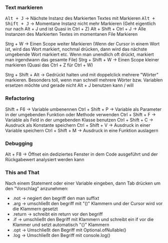### Text markieren

<kbd>Alt + J</kbd> -> Nächste Instanz des Markierten Textes mit Markieren
<kbd>Alt + Shift + J</kbd> -> Momentane Instanz nicht mehr Markieren (Geht eigentlich nur nach Alt + J und ist Quasi in Ctrl + Z)
Alt + Shift + Ctrl + J -> Alle Instanzen des Markierten Textes im momentanen File Markieren

Strg + W -> Einen Scope weiter Markieren (Wenn der Cursor in einem Wort ist, wird das Wort markiert, nochmal drücken, dann wird das nächste umgebende Wort markiert etc. Wenn man unendlich oft drückt, markiert man irgendwann das gesamte File)
Strg + Shift + W -> Einen Scope kleiner markieren (Quasi das Ctrl + Z für Ctrl + W)

Strg + Shift + Alt -> Gedrückt halten und mit doppelclick mehrere "Wörter" markieren. Besonders toll, wenn man schnell mehrere Wörter bzw. Variablen ersetzen möchte und gerade nicht Alt + J benutzen kann / will

### Refactoring

Shift + F6 -> Variable umbenennen
Ctrl + Shift + P -> Variable als Parameter in der umgebenden Funktion oder Methode verwenden
Ctrl + Shift + F -> Variable als Feld in der umgebenden Klasse benutzen
Ctrl + Shift + C -> Ausdruck als Konstante speichern
Ctrl + Shift + V -> Ausdruck in einer Variable speichern
Ctrl + Shift + M -> Ausdruck in eine Funktion auslagern


### Debugging

Alt + F8 -> Öffnet ein dediziertes Fenster in dem Code ausgeführt und der Rückgabewert analysiert werden kann

### This and That

Nach einem Statement oder einer Variable eingeben, dann Tab drücken um den "Vorschlag" anzunehmen: 
- .not -> negiert den begriff den man suffixt
- .arg -> umschließt den begriff mit "()" Klammern und der Cursor wird vor die Klammern gesetzt
- .return -> schreibt ein return vor den begriff
- .if -> umschließt den Begriff mit Klammern und schreibt ein if vor die Klammer und setzt automatisch "{}" Klammern
- .opt -> Umschließt den Begriff mit Optional.ofNullable()
- .log -> Umschließt den Begriff mit console.log()
